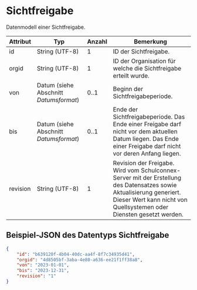 # Sichtfreigabe

Datenmodell einer Sichtfreigabe.

Attribut | Typ | Anzahl | Bemerkung
--- | --- | --- | ---
id | String (UTF-8) | 1 | ID der Sichtfreigabe.
orgid | String (UTF-8) | 1 | ID der Organisation für welche die Sichtfreigabe erteilt wurde.
von | Datum (siehe Abschnitt *Datumsformat*) | 0..1 | Beginn der Sichtfreigabeperiode.
bis | Datum (siehe Abschnitt *Datumsformat*) | 0..1 | Ende der Sichtfreigabeperiode. Das Ende einer Freigabe darf nicht vor dem aktuellen Datum liegen. Das Ende einer Freigabe darf nicht vor deren Anfang liegen.
revision | String (UTF-8) | 1 | Revision der Freigabe. Wird vom Schulconnex-Server mit der Erstellung des Datensatzes sowie Aktualisierung generiert. Dieser Wert kann nicht von Quellsystemen oder Diensten gesetzt werden.

## Beispiel-JSON des Datentyps Sichtfreigabe

```json
{
    "id": "b639120f-4b04-40dc-aa4f-8f7c34935d41",
    "orgid": "4d8505bf-3aba-4e80-a636-ee21f1ff38a8",
    "von": "2023-01-01",
    "bis": "2023-12-31",
    "revision": "1"
}
```

